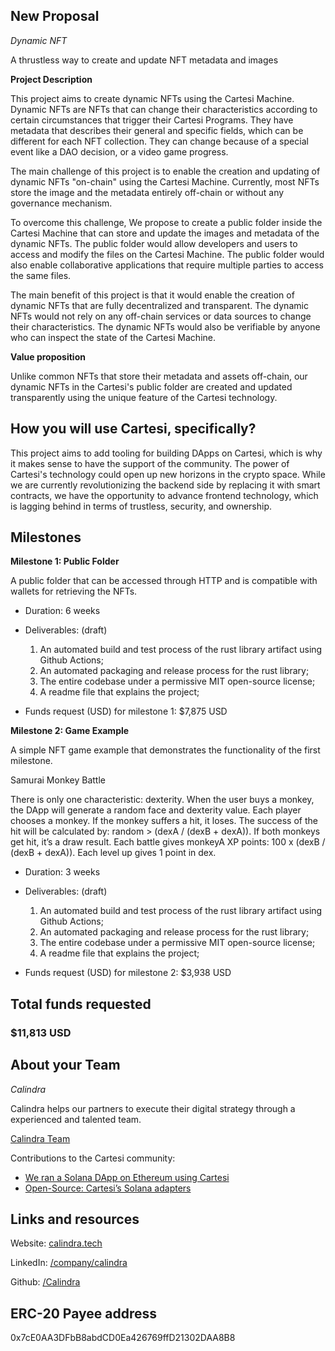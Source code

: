 ## New Proposal

*Dynamic NFT*

A thrustless way to create and update NFT metadata and images

**Project Description**
<!-- [Write the description long-form here, or else paste a [google drive link](https://url/) to a slide deck]
-->
This project aims to create dynamic NFTs using the Cartesi Machine. Dynamic NFTs are NFTs that can change their characteristics according to certain circumstances that trigger their Cartesi Programs. They have metadata that describes their general and specific fields, which can be different for each NFT collection. They can change because of a special event like a DAO decision, or a video game progress.

The main challenge of this project is to enable the creation and updating of dynamic NFTs "on-chain" using the Cartesi Machine. Currently, most NFTs store the image and the metadata entirely off-chain or without any governance mechanism.

To overcome this challenge, We propose to create a public folder inside the Cartesi Machine that can store and update the images and metadata of the dynamic NFTs. The public folder would allow developers and users to access and modify the files on the Cartesi Machine. The public folder would also enable collaborative applications that require multiple parties to access the same files.

The main benefit of this project is that it would enable the creation of dynamic NFTs that are fully decentralized and transparent. The dynamic NFTs would not rely on any off-chain services or data sources to change their characteristics. The dynamic NFTs would also be verifiable by anyone who can inspect the state of the Cartesi Machine.

**Value proposition**
<!-- [Why would someone use this product/service? Or how does it add value to the Cartesi ecosystem or tech stack?]-->
Unlike common NFTs that store their metadata and assets off-chain, our dynamic NFTs in the Cartesi's public folder are created and updated transparently using the unique feature of the Cartesi technology.

## How you will use Cartesi, specifically?

<!--[Details about how you're using Cartesi specifically, and why it makes sense. This is the most important part of the proposal. If you are not precise, or your intention is not feasible, the proposal will be rejected.]-->

This project aims to add tooling for building DApps on Cartesi, which is why it makes sense to have the support of the community. The power of Cartesi's technology could open up new horizons in the crypto space. While we are currently revolutionizing the backend side by replacing it with smart contracts, we have the opportunity to advance frontend technology, which is lagging behind in terms of trustless, security, and ownership.

## Milestones

**Milestone 1: Public Folder**

A public folder that can be accessed through HTTP and is compatible with wallets for retrieving the NFTs.

* Duration: 6 weeks

* Deliverables: (draft)
  1. An automated build and test process of the rust library artifact using Github Actions;
  2. An automated packaging and release process for the rust library;
  3. The entire codebase under a permissive MIT open-source license;
  4. A readme file that explains the project;

<!-- 
[what will be produced, accomplished, or demonstrated by the end of this period?]
-->

* Funds request (USD) for milestone 1: $7,875 USD

**Milestone 2: Game Example**

A simple NFT game example that demonstrates the functionality of the first milestone.  

Samurai Monkey Battle

There is only one characteristic: dexterity. When the user buys a monkey, the DApp will generate a random face and dexterity value. Each player chooses a monkey. If the monkey suffers a hit, it loses. The success of the hit will be calculated by: random > (dexA / (dexB + dexA)). If both monkeys get hit, it’s a draw result. 
Each battle gives monkeyA XP points: 100 x (dexB / (dexB + dexA)). Each level up gives 1 point in dex.

* Duration: 3 weeks

* Deliverables: (draft)
  1. An automated build and test process of the rust library artifact using Github Actions;
  2. An automated packaging and release process for the rust library;
  3. The entire codebase under a permissive MIT open-source license;
  4. A readme file that explains the project;

<!-- 
[what will be produced, accomplished, or demonstrated by the end of this period?]
-->

* Funds request (USD) for milestone 2: $3,938 USD

## Total funds requested

### $11,813 USD

<!--
Use of funds (specific breakdown):

* [List item: price in usd]
* [List item: price in usd]
* [List item: price in usd]
* [List item: price in usd]
* [List item: price in usd]
* [List item: price in usd]
-->
## About your Team

<!-- ordem alfabetica -->
<!--*[person 1]*-->
*Calindra*

Calindra helps our partners to execute their digital strategy through a experienced and talented team.

[Calindra Team](https://calindra.tech/team.html)

Contributions to the Cartesi community:

* [We ran a Solana DApp on Ethereum using Cartesi](https://blog.calindra.com.br/we-ran-a-solana-dapp-on-ethereum-using-cartesi-35da59ed1e47)
* [Open-Source: Cartesi’s Solana adapters](https://blog.calindra.com.br/solana-cartesi-under-the-hood-c4fbef266c89)

## Links and resources

Website: [calindra.tech](https://calindra.tech/) 

LinkedIn: [/company/calindra](https://www.linkedin.com/company/calindra)

Github: [/Calindra](https://github.com/Calindra) 

## ERC-20 Payee address

<!-- [your proposal will be rejected if you do not list a payee address. This address is where payments for the milestones will be made. The address must be a mainnet Ethereum ERC-20 address that can accept USDC. -->
0x7cE0AA3DFbB8abdCD0Ea426769ffD21302DAA8B8
